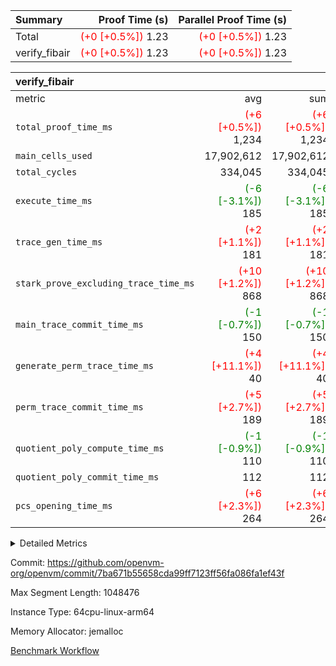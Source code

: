 | Summary | Proof Time (s) | Parallel Proof Time (s) |
|:---|---:|---:|
| Total | <span style='color: red'>(+0 [+0.5%])</span> 1.23 | <span style='color: red'>(+0 [+0.5%])</span> 1.23 |
| verify_fibair | <span style='color: red'>(+0 [+0.5%])</span> 1.23 | <span style='color: red'>(+0 [+0.5%])</span> 1.23 |


| verify_fibair |||||
|:---|---:|---:|---:|---:|
|metric|avg|sum|max|min|
| `total_proof_time_ms ` | <span style='color: red'>(+6 [+0.5%])</span> 1,234 | <span style='color: red'>(+6 [+0.5%])</span> 1,234 | <span style='color: red'>(+6 [+0.5%])</span> 1,234 | <span style='color: red'>(+6 [+0.5%])</span> 1,234 |
| `main_cells_used     ` |  17,902,612 |  17,902,612 |  17,902,612 |  17,902,612 |
| `total_cycles        ` |  334,045 |  334,045 |  334,045 |  334,045 |
| `execute_time_ms     ` | <span style='color: green'>(-6 [-3.1%])</span> 185 | <span style='color: green'>(-6 [-3.1%])</span> 185 | <span style='color: green'>(-6 [-3.1%])</span> 185 | <span style='color: green'>(-6 [-3.1%])</span> 185 |
| `trace_gen_time_ms   ` | <span style='color: red'>(+2 [+1.1%])</span> 181 | <span style='color: red'>(+2 [+1.1%])</span> 181 | <span style='color: red'>(+2 [+1.1%])</span> 181 | <span style='color: red'>(+2 [+1.1%])</span> 181 |
| `stark_prove_excluding_trace_time_ms` | <span style='color: red'>(+10 [+1.2%])</span> 868 | <span style='color: red'>(+10 [+1.2%])</span> 868 | <span style='color: red'>(+10 [+1.2%])</span> 868 | <span style='color: red'>(+10 [+1.2%])</span> 868 |
| `main_trace_commit_time_ms` | <span style='color: green'>(-1 [-0.7%])</span> 150 | <span style='color: green'>(-1 [-0.7%])</span> 150 | <span style='color: green'>(-1 [-0.7%])</span> 150 | <span style='color: green'>(-1 [-0.7%])</span> 150 |
| `generate_perm_trace_time_ms` | <span style='color: red'>(+4 [+11.1%])</span> 40 | <span style='color: red'>(+4 [+11.1%])</span> 40 | <span style='color: red'>(+4 [+11.1%])</span> 40 | <span style='color: red'>(+4 [+11.1%])</span> 40 |
| `perm_trace_commit_time_ms` | <span style='color: red'>(+5 [+2.7%])</span> 189 | <span style='color: red'>(+5 [+2.7%])</span> 189 | <span style='color: red'>(+5 [+2.7%])</span> 189 | <span style='color: red'>(+5 [+2.7%])</span> 189 |
| `quotient_poly_compute_time_ms` | <span style='color: green'>(-1 [-0.9%])</span> 110 | <span style='color: green'>(-1 [-0.9%])</span> 110 | <span style='color: green'>(-1 [-0.9%])</span> 110 | <span style='color: green'>(-1 [-0.9%])</span> 110 |
| `quotient_poly_commit_time_ms` |  112 |  112 |  112 |  112 |
| `pcs_opening_time_ms ` | <span style='color: red'>(+6 [+2.3%])</span> 264 | <span style='color: red'>(+6 [+2.3%])</span> 264 | <span style='color: red'>(+6 [+2.3%])</span> 264 | <span style='color: red'>(+6 [+2.3%])</span> 264 |



<details>
<summary>Detailed Metrics</summary>

|  | verify_program_compile_ms | total_cells | stark_prove_excluding_trace_time_ms | quotient_poly_compute_time_ms | quotient_poly_commit_time_ms | perm_trace_commit_time_ms | pcs_opening_time_ms | main_trace_commit_time_ms |
| --- | --- | --- | --- | --- | --- | --- | --- |
|  | 7 | 65,536 | 39 | 2 | 7 | 0 | 21 | 7 | 

| air_name | rows | quotient_deg | main_cols | interactions | constraints | cells |
| --- | --- | --- | --- | --- | --- | --- |
| AccessAdapterAir<2> |  | 2 |  | 5 | 12 |  | 
| AccessAdapterAir<4> |  | 2 |  | 5 | 12 |  | 
| AccessAdapterAir<8> |  | 2 |  | 5 | 12 |  | 
| FibonacciAir | 32,768 | 1 | 2 |  | 5 | 65,536 | 
| FriReducedOpeningAir |  | 2 |  | 39 | 71 |  | 
| JalRangeCheckAir |  | 2 |  | 9 | 14 |  | 
| NativePoseidon2Air<BabyBearParameters>, 1> |  | 2 |  | 136 | 572 |  | 
| PhantomAir |  | 2 |  | 3 | 5 |  | 
| ProgramAir |  | 1 |  | 1 | 4 |  | 
| VariableRangeCheckerAir |  | 1 |  | 1 | 4 |  | 
| VmAirWrapper<AluNativeAdapterAir, FieldArithmeticCoreAir> |  | 2 |  | 15 | 27 |  | 
| VmAirWrapper<BranchNativeAdapterAir, BranchEqualCoreAir<1> |  | 2 |  | 11 | 25 |  | 
| VmAirWrapper<NativeAdapterAir<2, 0>, PublicValuesCoreAir> |  | 2 |  | 11 | 29 |  | 
| VmAirWrapper<NativeLoadStoreAdapterAir<1>, NativeLoadStoreCoreAir<1> |  | 2 |  | 15 | 20 |  | 
| VmAirWrapper<NativeLoadStoreAdapterAir<4>, NativeLoadStoreCoreAir<4> |  | 2 |  | 15 | 20 |  | 
| VmAirWrapper<NativeVectorizedAdapterAir<4>, FieldExtensionCoreAir> |  | 2 |  | 15 | 27 |  | 
| VmConnectorAir |  | 2 |  | 5 | 10 |  | 
| VolatileBoundaryAir |  | 2 |  | 4 | 17 |  | 

| group | trace_gen_time_ms | total_proof_time_ms | total_cycles | total_cells | stark_prove_excluding_trace_time_ms | quotient_poly_compute_time_ms | quotient_poly_commit_time_ms | perm_trace_commit_time_ms | pcs_opening_time_ms | main_trace_commit_time_ms | main_cells_used | generate_perm_trace_time_ms | execute_time_ms |
| --- | --- | --- | --- | --- | --- | --- | --- | --- | --- | --- | --- | --- | --- |
| verify_fibair | 181 | 1,234 | 334,045 | 61,884,586 | 868 | 110 | 112 | 189 | 264 | 150 | 17,902,612 | 40 | 185 | 

| group | air_name | rows | prep_cols | perm_cols | main_cols | cells |
| --- | --- | --- | --- | --- | --- | --- |
| verify_fibair | AccessAdapterAir<2> | 131,072 |  | 16 | 11 | 3,538,944 | 
| verify_fibair | AccessAdapterAir<4> | 65,536 |  | 16 | 13 | 1,900,544 | 
| verify_fibair | AccessAdapterAir<8> | 128 |  | 16 | 17 | 4,224 | 
| verify_fibair | FriReducedOpeningAir | 2,048 |  | 84 | 27 | 227,328 | 
| verify_fibair | JalRangeCheckAir | 32,768 |  | 28 | 12 | 1,310,720 | 
| verify_fibair | NativePoseidon2Air<BabyBearParameters>, 1> | 32,768 |  | 312 | 398 | 23,265,280 | 
| verify_fibair | PhantomAir | 16,384 |  | 12 | 6 | 294,912 | 
| verify_fibair | ProgramAir | 8,192 |  | 8 | 10 | 147,456 | 
| verify_fibair | VariableRangeCheckerAir | 262,144 | 2 | 8 | 1 | 2,359,296 | 
| verify_fibair | VmAirWrapper<AluNativeAdapterAir, FieldArithmeticCoreAir> | 262,144 |  | 36 | 29 | 17,039,360 | 
| verify_fibair | VmAirWrapper<BranchNativeAdapterAir, BranchEqualCoreAir<1> | 32,768 |  | 28 | 23 | 1,671,168 | 
| verify_fibair | VmAirWrapper<NativeLoadStoreAdapterAir<1>, NativeLoadStoreCoreAir<1> | 65,536 |  | 40 | 21 | 3,997,696 | 
| verify_fibair | VmAirWrapper<NativeLoadStoreAdapterAir<4>, NativeLoadStoreCoreAir<4> | 32,768 |  | 40 | 27 | 2,195,456 | 
| verify_fibair | VmAirWrapper<NativeVectorizedAdapterAir<4>, FieldExtensionCoreAir> | 32,768 |  | 36 | 38 | 2,424,832 | 
| verify_fibair | VmConnectorAir | 2 | 1 | 16 | 5 | 42 | 
| verify_fibair | VolatileBoundaryAir | 65,536 |  | 12 | 11 | 1,507,328 | 

| group | trace_height_constraint | weighted_sum | threshold |
| --- | --- | --- | --- |
| verify_fibair | 0 | 1,085,444 | 2,013,265,921 | 
| verify_fibair | 1 | 5,411,200 | 2,013,265,921 | 
| verify_fibair | 2 | 542,722 | 2,013,265,921 | 
| verify_fibair | 3 | 5,280,004 | 2,013,265,921 | 
| verify_fibair | 4 | 65,536 | 2,013,265,921 | 
| verify_fibair | 5 | 12,655,242 | 2,013,265,921 | 

| trace_height_constraint | threshold |
| --- | --- |
| 0 | 2,013,265,921 | 

</details>


Commit: https://github.com/openvm-org/openvm/commit/7ba671b55658cda99ff7123ff56fa086fa1ef43f

Max Segment Length: 1048476

Instance Type: 64cpu-linux-arm64

Memory Allocator: jemalloc

[Benchmark Workflow](https://github.com/openvm-org/openvm/actions/runs/13932088213)
